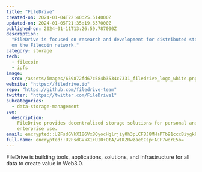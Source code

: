 ```yaml
---
title: "FileDrive"
created-on: 2024-01-04T22:40:25.514000Z
updated-on: 2024-01-05T21:35:19.637000Z
published-on: 2024-01-11T13:26:59.787000Z
description:
  "FileDrive is focused on research and development for distributed storage
  on the Filecoin network."
category: storage
tech:
  - filecoin
  - ipfs
image:
  src: /assets/images/659872fd67c584b3534c7331_filedrive_logo_white.png
website: "https://filedrive.io"
repo: "https://github.com/filedrive-team"
twitter: "https://twitter.com/FileDrive1"
subcategories:
  - data-storage-management
seo:
  description:
    FileDrive provides decentralized storage solutions for personal and
    enterprise use.
email: encrypted::U2FsdGVkX186Vx8QyocHglrjiy0h3pLCFBJ8MHaPTb91cccBiygkPRRYB68myVXb
full-name: encrypted::U2FsdGVkX1+UI0+OtA/wIKZRwzaetCsp+ACF7worE5o=
---
```


FileDrive is building tools, applications, solutions, and infrastructure for all data to create value in Web3.0.
